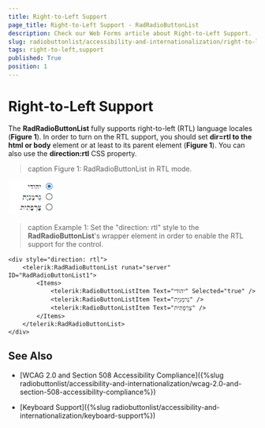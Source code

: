 ```yaml
---
title: Right-to-Left Support
page_title: Right-to-Left Support - RadRadioButtonList
description: Check our Web Forms article about Right-to-Left Support.
slug: radiobuttonlist/accessibility-and-internationalization/right-to-left-support
tags: right-to-left,support
published: True
position: 1
---
```


# Right-to-Left Support

The **RadRadioButtonList** fully supports right-to-left (RTL) language locales (**Figure 1**). In order to turn on the RTL support, you should set **dir=rtl to the html or body** element or at least to its parent element (**Figure 1**). You can also use the **direction:rtl** CSS property.

>caption Figure 1: RadRadioButtonList in RTL mode.

![RadRadioButtonList-rtl](images/radiobuttonlist-rtl.png)

>caption Example 1: Set the "direction: rtl" style to the **RadRadioButtonList**'s wrapper element in order to enable the RTL support for the control.

````ASP.NET
<div style="direction: rtl">
    <telerik:RadRadioButtonList runat="server" ID="RadRadioButtonList1">
        <Items>
            <telerik:RadioButtonListItem Text="יהודי" Selected="true" />
            <telerik:RadioButtonListItem Text="גֶרמָנִיָת" />
            <telerik:RadioButtonListItem Text="צָרְפָתִית" />
        </Items>
    </telerik:RadRadioButtonList>
</div>
````

## See Also

 * [WCAG 2.0 and Section 508 Accessibility Compliance]({%slug radiobuttonlist/accessibility-and-internationalization/wcag-2.0-and-section-508-accessibility-compliance%})

 * [Keyboard Support]({%slug radiobuttonlist/accessibility-and-internationalization/keyboard-support%})
